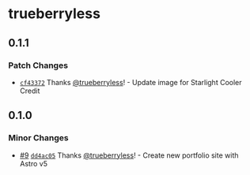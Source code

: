 # trueberryless

## 0.1.1

### Patch Changes

- [`cf43372`](https://github.com/trueberryless-org/trueberryless/commit/cf433729b2e21b78e44f0aeba6e36751ad52dbab) Thanks [@trueberryless](https://github.com/trueberryless)! - Update image for Starlight Cooler Credit

## 0.1.0

### Minor Changes

- [#9](https://github.com/trueberryless-org/trueberryless/pull/9) [`dd4ac05`](https://github.com/trueberryless-org/trueberryless/commit/dd4ac053b102ef8fdd0619c7d4825484852ee1e0) Thanks [@trueberryless](https://github.com/trueberryless)! - Create new portfolio site with Astro v5
